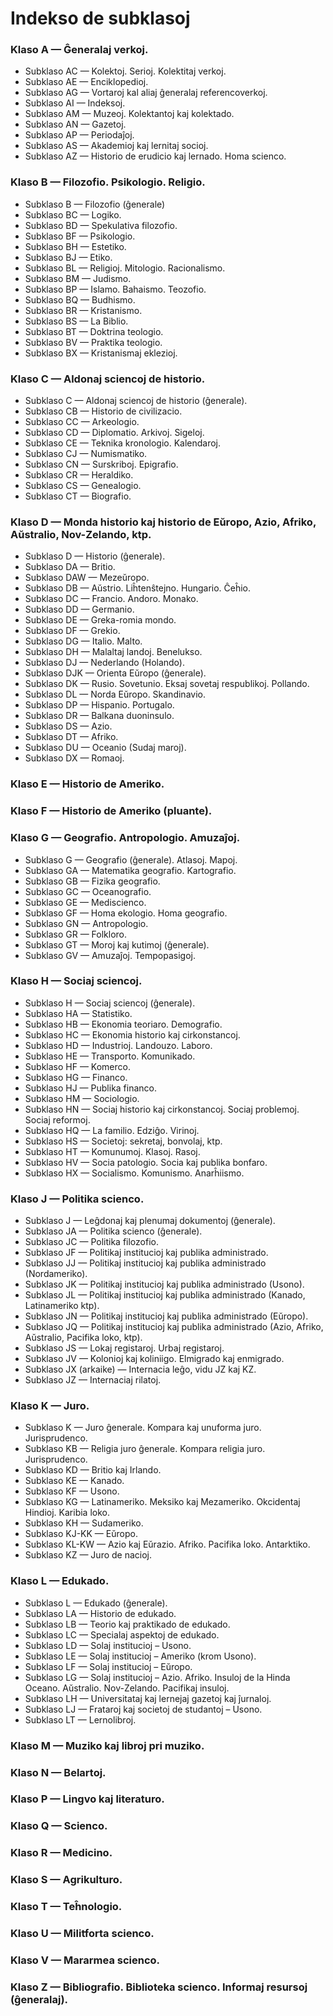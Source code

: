 # Indekso de subklasoj

### Klaso A — Ĝeneralaj verkoj.
- Subklaso AC — Kolektoj. Serioj. Kolektitaj verkoj.
- Subklaso AE — Enciklopedioj.
- Subklaso AG — Vortaroj kal aliaj ĝeneralaj referencoverkoj.
- Subklaso AI — Indeksoj.
- Subklaso AM — Muzeoj. Kolektantoj kaj kolektado.
- Subklaso AN — Gazetoj.
- Subklaso AP — Periodaĵoj.
- Subklaso AS — Akademioj kaj lernitaj socioj.
- Subklaso AZ — Historio de erudicio kaj lernado. Homa scienco.

### Klaso B — Filozofio. Psikologio. Religio.
- Subklaso B — Filozofio (ĝenerale)
- Subklaso BC — Logiko.
- Subklaso BD — Spekulativa filozofio.
- Subklaso BF — Psikologio.
- Subklaso BH — Estetiko.
- Subklaso BJ — Etiko.
- Subklaso BL — Religioj. Mitologio. Racionalismo.
- Subklaso BM — Judismo.
- Subklaso BP — Islamo. Bahaismo. Teozofio.
- Subklaso BQ — Budhismo.
- Subklaso BR — Kristanismo.
- Subklaso BS — La Biblio.
- Subklaso BT — Doktrina teologio.
- Subklaso BV — Praktika teologio.
- Subklaso BX — Kristanismaj eklezioj.

### Klaso C — Aldonaj sciencoj de historio.
- Subklaso C — Aldonaj sciencoj de historio (ĝenerale).
- Subklaso CB — Historio de civilizacio.
- Subklaso CC — Arkeologio.
- Subklaso CD — Diplomatio. Arkivoj. Sigeloj.
- Subklaso CE — Teknika kronologio. Kalendaroj.
- Subklaso CJ — Numismatiko.
- Subklaso CN — Surskriboj. Epigrafio.
- Subklaso CR — Heraldiko.
- Subklaso CS — Genealogio.
- Subklaso CT — Biografio.

### Klaso D — Monda historio kaj historio de Eŭropo, Azio, Afriko, Aŭstralio, Nov-Zelando, ktp.
- Subklaso D — Historio (ĝenerale).
- Subklaso DA — Britio.
- Subklaso DAW — Mezeŭropo.
- Subklaso DB — Aŭstrio. Liĥtenŝtejno. Hungario. Ĉeĥio.
- Subklaso DC — Francio. Andoro. Monako.
- Subklaso DD — Germanio.
- Subklaso DE — Greka-romia mondo.
- Subklaso DF — Grekio.
- Subklaso DG — Italio. Malto.
- Subklaso DH — Malaltaj landoj. Benelukso.
- Subklaso DJ — Nederlando (Holando).
- Subklaso DJK — Orienta Eŭropo (ĝenerale).
- Subklaso DK — Rusio. Sovetunio. Eksaj sovetaj respublikoj. Pollando.
- Subklaso DL — Norda Eŭropo. Skandinavio.
- Subklaso DP — Hispanio. Portugalo.
- Subklaso DR — Balkana duoninsulo.
- Subklaso DS — Azio.
- Subklaso DT — Afriko.
- Subklaso DU — Oceanio (Sudaj maroj).
- Subklaso DX — Romaoj.

### Klaso E — Historio de Ameriko.
### Klaso F — Historio de Ameriko (pluante).

### Klaso G — Geografio. Antropologio. Amuzaĵoj.
- Subklaso G — Geografio (ĝenerale). Atlasoj. Mapoj.
- Subklaso GA — Matematika geografio. Kartografio.
- Subklaso GB — Fizika geografio.
- Subklaso GC — Oceanografio.
- Subklaso GE — Mediscienco.
- Subklaso GF — Homa ekologio. Homa geografio.
- Subklaso GN — Antropologio.
- Subklaso GR — Folkloro.
- Subklaso GT — Moroj kaj kutimoj (ĝenerale).
- Subklaso GV — Amuzaĵoj. Tempopasigoj.

### Klaso H — Sociaj sciencoj.
- Subklaso H — Sociaj sciencoj (ĝenerale).
- Subklaso HA — Statistiko.
- Subklaso HB — Ekonomia teoriaro. Demografio.
- Subklaso HC — Ekonomia historio kaj cirkonstancoj.
- Subklaso HD — Industrioj. Landouzo. Laboro.
- Subklaso HE — Transporto. Komunikado.
- Subklaso HF — Komerco.
- Subklaso HG — Financo.
- Subklaso HJ — Publika financo.
- Subklaso HM — Sociologio.
- Subklaso HN — Sociaj historio kaj cirkonstancoj. Sociaj problemoj. Sociaj reformoj.
- Subklaso HQ — La familio. Edziĝo. Virinoj.
- Subklaso HS — Societoj: sekretaj, bonvolaj, ktp.
- Subklaso HT — Komunumoj. Klasoj. Rasoj.
- Subklaso HV — Socia patologio. Socia kaj publika bonfaro.
- Subklaso HX — Socialismo. Komunismo. Anarĥiismo.
### Klaso J — Politika scienco.
- Subklaso J — Leĝdonaj kaj plenumaj dokumentoj (ĝenerale).
- Subklaso JA — Politika scienco (ĝenerale).
- Subklaso JC — Politika filozofio.
- Subklaso JF — Politikaj institucioj kaj publika administrado.
- Subklaso JJ — Politikaj institucioj kaj publika administrado (Nordameriko).
- Subklaso JK — Politikaj institucioj kaj publika administrado (Usono).
- Subklaso JL — Politikaj institucioj kaj publika administrado (Kanado, Latinameriko ktp).
- Subklaso JN — Politikaj institucioj kaj publika administrado (Eŭropo).
- Subklaso JQ — Politikaj institucioj kaj publika administrado (Azio, Afriko, Aŭstralio, Pacifika loko, ktp).
- Subklaso JS — Lokaj registaroj. Urbaj registaroj.
- Subklaso JV — Kolonioj kaj koliniigo. Elmigrado kaj enmigrado.
- Subklaso JX (arkaike) — Internacia leĝo, vidu JZ kaj KZ.
- Subklaso JZ — Internaciaj rilatoj.
### Klaso K — Juro.
- Subklaso K — Juro ĝenerale. Kompara kaj unuforma juro. Jurisprudenco.
- Subklaso KB — Religia juro ĝenerale. Kompara religia juro. Jurisprudenco.
- Subklaso KD — Britio kaj Irlando.
- Subklaso KE — Kanado.
- Subklaso KF — Usono.
- Subklaso KG — Latinameriko. Meksiko kaj Mezameriko. Okcidentaj Hindioj. Karibia loko.
- Subklaso KH — Sudameriko.
- Subklaso KJ-KK — Eŭropo.
- Subklaso KL-KW — Azio kaj Eŭrazio. Afriko. Pacifika loko. Antarktiko.
- Subklaso KZ — Juro de nacioj.
### Klaso L — Edukado.
- Subklaso L — Edukado (ĝenerale).
- Subklaso LA — Historio de edukado.
- Subklaso LB — Teorio kaj praktikado de edukado.
- Subklaso LC — Specialaj aspektoj de edukado.
- Subklaso LD — Solaj institucioj – Usono.
- Subklaso LE — Solaj institucioj – Ameriko (krom Usono).
- Subklaso LF — Solaj institucioj – Eŭropo.
- Subklaso LG — Solaj institucioj – Azio. Afriko. Insuloj de la Hinda Oceano. Aŭstralio. Nov-Zelando. Pacifikaj insuloj.
- Subklaso LH — Universitataj kaj lernejaj gazetoj kaj ĵurnaloj.
- Subklaso LJ — Frataroj kaj societoj de studantoj – Usono.
- Subklaso LT — Lernolibroj.

### Klaso M — Muziko kaj libroj pri muziko.
### Klaso N — Belartoj.
### Klaso P — Lingvo kaj literaturo.
### Klaso Q — Scienco.
### Klaso R — Medicino.
### Klaso S — Agrikulturo.
### Klaso T — Teĥnologio.
### Klaso U — Militforta scienco.
### Klaso V — Mararmea scienco.
### Klaso Z — Bibliografio. Biblioteka scienco. Informaj resursoj (ĝeneralaj).
